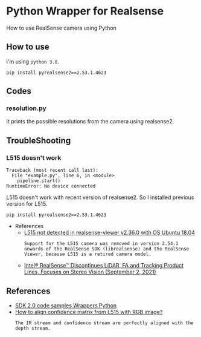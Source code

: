 # Python Wrapper for Realsense
How to use RealSense camera using Python


## How to use
I'm using `python 3.8`.
```shell
pip install pyrealsense2==2.53.1.4623
```

## Codes
### resolution.py
It prints the possible resolutions from the camera using realsense2.

## TroubleShooting
### L515 doesn't work
```shell
Traceback (most recent call last):
  File "example.py", line 6, in <module>
    pipeline.start()
RuntimeError: No device connected
```
L515 doesn't work with recent version of realsense2. So I installed previous version for L515.
```shell
pip install pyrealsense2==2.53.1.4623
```
* References
  * [L515 not detected in realsense-viewer v2.36.0 with OS Ubuntu 18.04](https://github.com/IntelRealSense/librealsense/issues/7224#issuecomment-2336138129)
    ```
    Support for the L515 camera was removed in version 2.54.1 onwards of the RealSense SDK (librealsense) and the RealSense Viewer, because L515 is a retired camera model.
    ```
  * [Intel® RealSense™ Discontinues LiDAR, FA and Tracking Product Lines, Focuses on Stereo Vision (September 2, 2021)](https://www.framos.com/en/news/intel-realsense-discontinues-lidar-fa-and-tracking-product-lines-focuses-on-stereo-vision)

## References
* [SDK 2.0 code samples Wrappers Python](https://dev.intelrealsense.com/docs/python2)
* [How to align confidence matrix from L515 with RGB image?](https://github.com/IntelRealSense/librealsense/issues/8655)
  ```
  The IR stream and confidence stream are perfectly aligned with the depth stream.
  ```